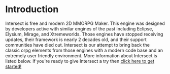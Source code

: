 # Introduction
Intersect is free and modern 2D MMORPG Maker. This engine was designed by developers active with similar engines of the past including Eclipse, Elysium, Mirage, and Xtremeworlds. Those engines have stopped receiving updates, their framework is nearly 2 decades old, and their support communities have died out. Intersect is our attempt to bring back the classic orpg elements from those engines with a modern code base and an extremely user friendly environment. More information about Intersect is listed below. If you're ready to give Intersect a try then [click here to get started!](/start/download.md)
